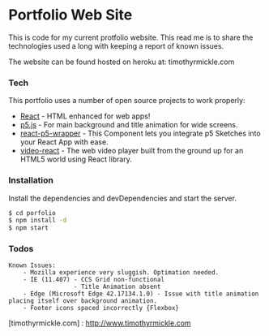 # Portfolio Web Site

This is code for my current protfolio website. This read me is to share the technologies used a long with keeping a report of known issues.

The website can be found hosted on heroku at: timothyrmickle.com


### Tech

This portfolio uses a number of open source projects to work properly:

* [React] - HTML enhanced for web apps!
* [p5.js] - For main background and title animation for wide screens.
* [react-p5-wrapper] - This Component lets you integrate p5 Sketches into your React App with ease.
* [video-react] -  The web video player built from the ground up for an HTML5 world using React library.

### Installation

Install the dependencies and devDependencies and start the server.

```sh
$ cd porfolio
$ npm install -d
$ npm start
```


### Todos

    Known Issues: 
        - Mozilla experience very sluggish. Optimation needed.
        - IE (11.407) - CCS Grid non-functional
                      - Title Animation absent  
        - Edge (Microsoft Edge 42.17134.1.0) - Issue with title animation placing itself over background animation.
        - Footer icons spaced incorrectly {Flexbox}



[//]: # (These are reference links used in the body of this note and get stripped out when the markdown processor does its job. There is no need to format nicely because it shouldn't be seen. Thanks SO - http://stackoverflow.com/questions/4823468/store-comments-in-markdown-syntax)


   
   [video-react]: <https://video-react.js.org/>
   [React]: <https://reactjs.org/>
   [p5.js]: <https://p5js.org/>
   [react-p5-wrapper]: <https://www.npmjs.com/package/react-p5-wrapper>
   [timothyrmickle.com] : <http://www.timothyrmickle.com>
